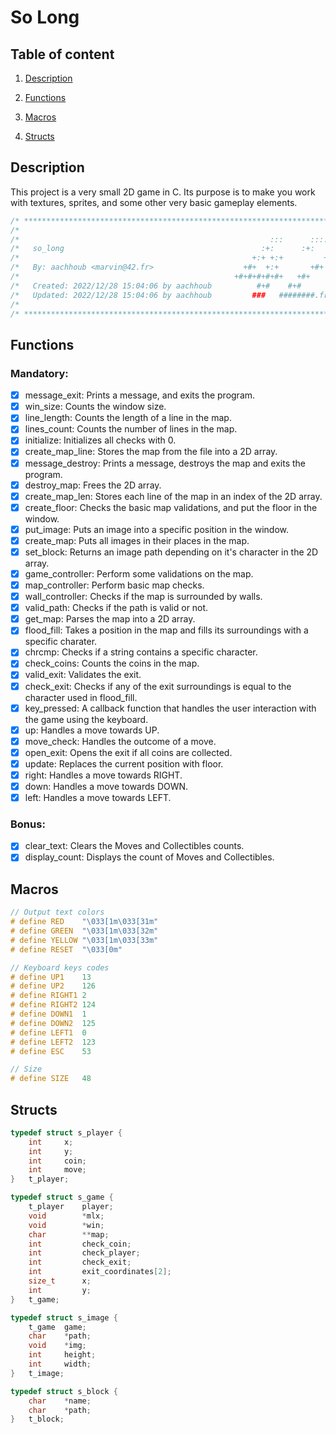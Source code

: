 # So Long

## Table of content

1. [Description](#description)

2. [Functions](#functions)

3. [Macros](#macros)

4. [Structs](#structs)

## Description

This project is a very small 2D game in C.
Its purpose is to make you work with textures, sprites, and some other very basic gameplay elements.

```c
/* ************************************************************************** */
/*                                                                            */
/*                                                        :::      ::::::::   */
/*   so_long                                            :+:      :+:    :+:   */
/*                                                    +:+ +:+         +:+     */
/*   By: aachhoub <marvin@42.fr>                    +#+  +:+       +#+        */
/*                                                +#+#+#+#+#+   +#+           */
/*   Created: 2022/12/28 15:04:06 by aachhoub          #+#    #+#             */
/*   Updated: 2022/12/28 15:04:06 by aachhoub         ###   ########.fr       */
/*                                                                            */
/* ************************************************************************** */
```

## Functions

### Mandatory:

- [x] message_exit: Prints a message, and exits the program.
- [x] win_size: Counts the window size.
- [x] line_length: Counts the length of a line in the map.
- [x] lines_count: Counts the number of lines in the map.
- [x] initialize: Initializes all checks with 0.
- [x] create_map_line: Stores the map from the file into a 2D array.
- [x] message_destroy: Prints a message, destroys the map and exits the program.
- [x] destroy_map: Frees the 2D array.
- [x] create_map_len: Stores each line of the map in an index of the 2D array.
- [x] create_floor: Checks the basic map validations, and put the floor in the window.
- [x] put_image: Puts an image into a specific position in the window.
- [x] create_map: Puts all images in their places in the map.
- [x] set_block: Returns an image path depending on it's character in the 2D array.
- [x] game_controller: Perform some validations on the map.
- [x] map_controller: Perform basic map checks.
- [x] wall_controller: Checks if the map is surrounded by walls.
- [x] valid_path: Checks if the path is valid or not.
- [x] get_map: Parses the map into a 2D array.
- [x] flood_fill: Takes a position in the map and fills its surroundings with a specific charater.
- [x] chrcmp: Checks if a string contains a specific character.
- [x] check_coins: Counts the coins in the map.
- [x] valid_exit: Validates the exit.
- [x] check_exit: Checks if any of the exit surroundings is equal to the character used in flood_fill.
- [x] key_pressed: A callback function that handles the user interaction with the game using the keyboard.
- [x] up: Handles a move towards UP.
- [x] move_check: Handles the outcome of a move.
- [x] open_exit: Opens the exit if all coins are collected.
- [x] update: Replaces the current position with floor.
- [x] right: Handles a move towards RIGHT.
- [x] down: Handles a move towards DOWN.
- [x] left: Handles a move towards LEFT.

### Bonus:

- [x] clear_text: Clears the Moves and Collectibles counts.
- [x] display_count: Displays the count of Moves and Collectibles.

## Macros

```c
// Output text colors
# define RED	"\033[1m\033[31m"
# define GREEN	"\033[1m\033[32m"
# define YELLOW	"\033[1m\033[33m"
# define RESET	"\033[0m"

// Keyboard keys codes
# define UP1	13
# define UP2	126
# define RIGHT1	2
# define RIGHT2	124
# define DOWN1	1
# define DOWN2	125
# define LEFT1	0
# define LEFT2	123
# define ESC	53

// Size
# define SIZE	48
```

## Structs

```c
typedef struct s_player {
	int		x;
	int		y;
	int		coin;
	int		move;
}	t_player;

typedef struct s_game {
	t_player	player;
	void		*mlx;
	void		*win;
	char		**map;
	int			check_coin;
	int			check_player;
	int			check_exit;
	int			exit_coordinates[2];
	size_t		x;
	int			y;
}	t_game;

typedef struct s_image {
	t_game	game;
	char	*path;
	void	*img;
	int		height;
	int		width;
}	t_image;

typedef struct s_block {
	char	*name;
	char	*path;
}	t_block;
```
